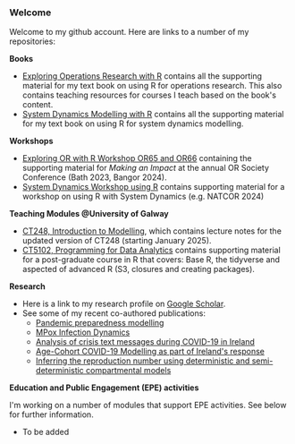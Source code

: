 ### Welcome

Welcome to my github account. Here are links to a number of my repositories:

**Books**

* [Exploring Operations Research with R](https://github.com/JimDuggan/explore_or) contains all the supporting material for my text book on using R for operations research. This also contains teaching resources for courses I teach based on the book's content. 
* [System Dynamics Modelling with R](https://github.com/JimDuggan/SDMR) contains all the supporting material for my text book on using R for system dynamics modelling.

**Workshops**
* [Exploring OR with R Workshop OR65 and OR66](https://github.com/JimDuggan/Exploring-OR-with-R-Workshop) containing the supporting material for *Making an Impact* at the annual OR Society Conference (Bath 2023, Bangor 2024).
* [System Dynamics Workshop using R](https://github.com/JimDuggan/SDWorkshop) contains supporting material for a workshop on using R with System Dynamics (e.g. NATCOR 2024)

**Teaching Modules @University of Galway**

* [CT248, Introduction to Modelling](https://github.com/JimDuggan/CT248), which contains lecture notes for the updated version of CT248 (starting January 2025).
* [CT5102, Programming for Data Analytics](https://github.com/JimDuggan/CT5102) contains supporting material for a post-graduate course in R that covers: Base R, the tidyverse and aspected of advanced R (S3, closures and creating packages).

**Research**

* Here is a link to my research profile on [Google Scholar](https://scholar.google.com/citations?user=Rs2NiywAAAAJ&hl=en).
* See some of my recent co-authored publications:
  * [Pandemic preparedness modelling](https://onlinelibrary.wiley.com/doi/full/10.1002/sdr.1775)
  * [MPox Infection Dynamics](https://www.jasss.org/27/2/6.html)
  * [Analysis of crisis text messages during COVID-19 in Ireland](https://www.tandfonline.com/doi/full/10.1080/0144929X.2023.2284242)
  * [Age-Cohort COVID-19 Modelling as part of Ireland's response](https://www.sciencedirect.com/science/article/pii/S0377221723006136)
  * [Inferring the reproduction number using deterministic and semi-deterministic compartmental models](https://journals.plos.org/ploscompbiol/article?id=10.1371/journal.pcbi.1010206)

**Education and Public Engagement (EPE) activities**

I'm working on a number of modules that support EPE activities. See below for further information.

* To be added
  
<!--
**JimDuggan/JimDuggan** is a ✨ _special_ ✨ repository because its `README.md` (this file) appears on your GitHub profile.

Here are some ideas to get you started:

- 🔭 I’m currently working on ...
- 🌱 I’m currently learning ...
- 👯 I’m looking to collaborate on ...
- 🤔 I’m looking for help with ...
- 💬 Ask me about ...
- 📫 How to reach me: ...
- 😄 Pronouns: ...
- ⚡ Fun fact: ...
-->
